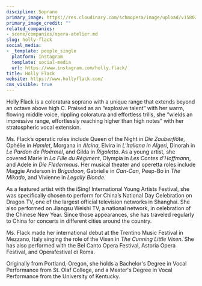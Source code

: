 ```yaml
---
discipline: Soprano
primary_image: https://res.cloudinary.com/schmopera/image/upload/v1580241259/media/2020/01/HollyFlack_evtwsm.jpg
primary_image_credit: ""
related_companies:
- scene/companies/opera-atelier.md
slug: holly-flack
social_media:
- _template: people_single
  platform: Instagram
  template: social-media
  url: https://www.instagram.com/holly.flack/
title: Holly Flack
website: https://www.hollyflack.com/
cms_visible: true
---
```

Holly Flack is a coloratura soprano with a unique range that extends beyond an octave above high C. Praised as an “explosive talent” with her warm, flowing middle voice, rippling coloratura and effortless trills, she “wields an impressive range, effortlessly reaching higher than high notes” with her stratospheric vocal extension.

Ms. Flack’s operatic roles include Queen of the Night in _Die Zauberflöte_, Ophélie in _Hamlet_, Morgana in _Alcina_, Elvira in _L'Italiana in Algeri_, Dinorah in _Le Pardon de Ploërmel_, and Gilda in _Rigoletto_. As a young artist, she covered Marie in _La Fille du Régiment_, Olympia in _Les Contes d’Hoffmann_, and Adele in _Die Fledermaus_. Her musical theater and operetta roles include Maggie Anderson in _Brigadoon_, Gabrielle in _Can-Can_, Peep-Bo in _The Mikado_, and Vivienne in _Legally Blonde_.

As a featured artist with the iSing! International Young Artists Festival, she was specifically chosen to perform for China’s National Day Celebration on Dragon TV, one of the largest official television networks in Shanghai. She also performed on Jiangsu Weishi TV, a national network, in celebration of the Chinese New Year. Since those appearances, she has traveled regularly to China for concerts in different cities around the country.

Ms. Flack made her international debut at the Trentino Music Festival in Mezzano, Italy singing the role of the Vixen in _The Cunning Little Vixen_. She has also performed with the Bel Canto Opera Festival, Astoria Opera Festival, and Operafestival di Roma.

Originally from Portland, Oregon, she holds a Bachelor's Degree in Vocal Performance from St. Olaf College, and a Master's Degree in Vocal Performance from the University of Kentucky.